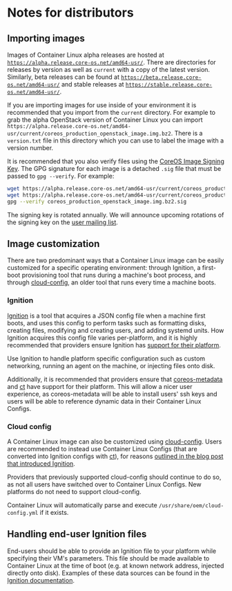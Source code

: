 # Notes for distributors

## Importing images

Images of Container Linux alpha releases are hosted at [`https://alpha.release.core-os.net/amd64-usr/`][alpha-bucket]. There are directories for releases by version as well as `current` with a copy of the latest version. Similarly, beta releases can be found at [`https://beta.release.core-os.net/amd64-usr/`][beta-bucket] and stable releases at [`https://stable.release.core-os.net/amd64-usr/`][stable-bucket].

If you are importing images for use inside of your environment it is recommended that you import from the `current` directory. For example to grab the alpha OpenStack version of Container Linux you can import `https://alpha.release.core-os.net/amd64-usr/current/coreos_production_openstack_image.img.bz2`. There is a `version.txt` file in this directory which you can use to label the image with a version number.

It is recommended that you also verify files using the [CoreOS Image Signing Key][signing-key]. The GPG signature for each image is a detached `.sig` file that must be passed to `gpg --verify`. For example:

```sh
wget https://alpha.release.core-os.net/amd64-usr/current/coreos_production_openstack_image.img.bz2
wget https://alpha.release.core-os.net/amd64-usr/current/coreos_production_openstack_image.img.bz2.sig
gpg --verify coreos_production_openstack_image.img.bz2.sig
```

The signing key is rotated annually. We will announce upcoming rotations of the signing key on the [user mailing list][coreos-user].

[alpha-bucket]: https://alpha.release.core-os.net/amd64-usr/
[beta-bucket]: https://beta.release.core-os.net/amd64-usr/
[stable-bucket]: https://stable.release.core-os.net/amd64-usr/
[signing-key]: https://coreos.com/security/image-signing-key
[coreos-user]: https://groups.google.com/forum/#!forum/coreos-user

## Image customization

There are two predominant ways that a Container Linux image can be easily customized for a specific operating environment: through Ignition, a first-boot provisioning tool that runs during a machine's boot process, and through [cloud-config](https://github.com/coreos/coreos-cloudinit/blob/master/Documentation/cloud-config.md), an older tool that runs every time a machine boots.

### Ignition

[Ignition][ignition] is a tool that acquires a JSON config file when a machine first boots, and uses this config to perform tasks such as formatting disks, creating files, modifying and creating users, and adding systemd units. How Ignition acquires this config file varies per-platform, and it is highly recommended that providers ensure Ignition has [support for their platform][ign-platforms].

Use Ignition to handle platform specific configuration such as custom networking, running an agent on the machine, or injecting files onto disk.

Additionally, it is recommended that providers ensure that [coreos-metadata][coreos-metadata] and [ct][ct] have support for their platform. This will allow a nicer user experience, as coreos-metadata will be able to install users' ssh keys and users will be able to reference dynamic data in their Container Linux Configs.

[ignition]: https://coreos.com/blog/introducing-ignition.html
[ign-platforms]: https://github.com/coreos/ignition/blob/master/doc/supported-platforms.md
[coreos-metadata]: https://github.com/coreos/coreos-metadata/
[ct]: https://github.com/coreos/container-linux-config-transpiler

### Cloud config

A Container Linux image can also be customized using [cloud-config](https://github.com/coreos/coreos-cloudinit/blob/master/Documentation/cloud-config.md). Users are recommended to instead use Container Linux Configs (that are converted into Ignition configs with [ct][ct]), for reasons [outlined in the blog post that introduced Ignition][ignition].

Providers that previously supported cloud-config should continue to do so, as not all users have switched over to Container Linux Configs. New platforms do not need to support cloud-config.

Container Linux will automatically parse and execute `/usr/share/oem/cloud-config.yml` if it exists.

## Handling end-user Ignition files

End-users should be able to provide an Ignition file to your platform while specifying their VM's parameters. This file should be made available to Container Linux at the time of boot (e.g. at known network address, injected directly onto disk). Examples of these data sources can be found in the [Ignition documentation][providers].

[providers]: https://github.com/coreos/ignition/blob/master/doc/supported-platforms.md
